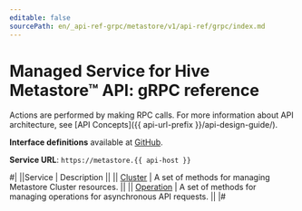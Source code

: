 ```yaml
---
editable: false
sourcePath: en/_api-ref-grpc/metastore/v1/api-ref/grpc/index.md
---
```


# Managed Service for Hive Metastore™ API: gRPC reference

Actions are performed by making RPC calls. For more information about API architecture, see [API Concepts]({{ api-url-prefix }}/api-design-guide/).

**Interface definitions** available at [GitHub](https://github.com/yandex-cloud/cloudapi/tree/master/yandex/cloud/metastore/v1).

**Service URL**: `https://metastore.{{ api-host }}`

#|
||Service | Description ||
|| [Cluster](Cluster/index.md) | A set of methods for managing Metastore Cluster resources. ||
|| [Operation](Operation/index.md) | A set of methods for managing operations for asynchronous API requests. ||
|#